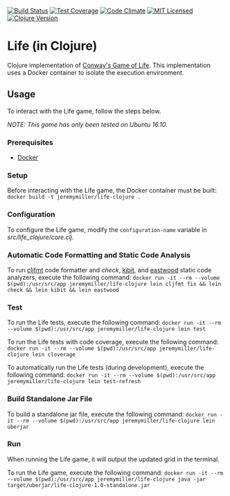[![Build Status](https://travis-ci.org/jeremy-miller/life-clojure.svg?branch=master)](https://travis-ci.org/jeremy-miller/life-clojure)
[![Test Coverage](https://coveralls.io/repos/github/jeremy-miller/life-clojure/badge.svg?branch=master)](https://coveralls.io/github/jeremy-miller/life-clojure?branch=master)
[![Code Climate](https://codeclimate.com/github/jeremy-miller/life-clojure/badges/gpa.svg)](https://codeclimate.com/github/jeremy-miller/life-clojure)
[![MIT Licensed](https://img.shields.io/badge/license-MIT-blue.svg)](https://raw.githubusercontent.com/hyperium/hyper/master/LICENSE)
[![Clojure Version](https://img.shields.io/badge/Clojure-1.8.0-blue.svg)]()

# Life (in Clojure)
Clojure implementation of [Conway's Game of Life](https://en.wikipedia.org/wiki/Conway%27s_Game_of_Life).
This implementation uses a Docker container to isolate the execution environment.

## Usage
To interact with the Life game, follow the steps below.

*NOTE: This game has only been tested on Ubuntu 16.10.*

### Prerequisites
- [Docker](https://docs.docker.com/engine/installation/linux/ubuntu/)

### Setup
Before interacting with the Life game, the Docker container must be built: ```docker build -t jeremymiller/life-clojure .```

### Configuration
To configure the Life game, modify the ```configuration-name``` variable in *src/life_clojure/core.clj*.

### Automatic Code Formatting and Static Code Analysis
To run [cljfmt](https://github.com/weavejester/cljfmt) code formatter and *check*, [kibit](https://github.com/jonase/kibit), and [eastwood](https://github.com/jonase/eastwood) static code analyzers,
execute the following command: ```docker run -it --rm --volume $(pwd):/usr/src/app jeremymiller/life-clojure lein cljfmt fix && lein check && lein kibit && lein eastwood```

### Test
To run the Life tests, execute the following command: ```docker run -it --rm --volume $(pwd):/usr/src/app jeremymiller/life-clojure lein test```

To run the Life tests with code coverage, execute the following command: ```docker run -it --rm --volume $(pwd):/usr/src/app jeremymiller/life-clojure lein cloverage```

To automatically run the Life tests (during development), execute the following command: ```docker run -it --rm --volume $(pwd):/usr/src/app jeremymiller/life-clojure lein test-refresh```

### Build Standalone Jar File
To build a standalone jar file, execute the following command: ```docker run -it --rm --volume $(pwd):/usr/src/app jeremymiller/life-clojure lein uberjar```

### Run
When running the Life game, it will output the updated grid in the terminal.

To run the Life game, execute the following command: ```docker run -it --rm --volume $(pwd):/usr/src/app jeremymiller/life-clojure java -jar target/uberjar/life-clojure-1.0-standalone.jar```
